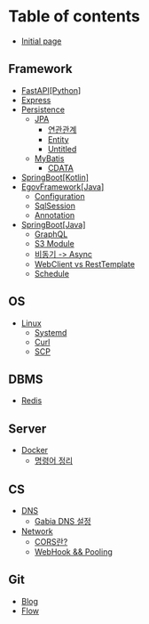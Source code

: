 # Table of contents

* [Initial page](README.md)

## Framework <a id="springboot"></a>

* [FastAPI\[Python\]](springboot/fastapi-python.md)
* [Express](springboot/express.md)
* [Persistence](springboot/persistence/README.md)
  * [JPA](springboot/persistence/jpa/README.md)
    * [연관관계](springboot/persistence/jpa/undefined.md)
    * [Entity](springboot/persistence/jpa/entity.md)
    * [Untitled](springboot/persistence/jpa/untitled.md)
  * [MyBatis](springboot/persistence/mybatis-1/README.md)
    * [CDATA](springboot/persistence/mybatis-1/cdata.md)
* [SpringBoot\[Kotlin\]](springboot/kotlin.md)
* [EgovFramework\[Java\]](springboot/springframework/README.md)
  * [Configuration](springboot/springframework/configuration.md)
  * [SqlSession](springboot/springframework/sqlsession.md)
  * [Annotation](springboot/springframework/annotation.md)
* [SpringBoot\[Java\]](springboot/springboot/README.md)
  * [GraphQL](springboot/springboot/graphql.md)
  * [S3 Module](springboot/springboot/s3-module.md)
  * [비동기 -&gt; Async](springboot/springboot/greater-than-async.md)
  * [WebClient vs RestTemplate](springboot/springboot/webclient-vs-resttemplate.md)
  * [Schedule](springboot/springboot/java.md)

## OS <a id="linux-1"></a>

* [Linux](linux-1/linux/README.md)
  * [Systemd](linux-1/linux/systemd.md)
  * [Curl](linux-1/linux/untitled.md)
  * [SCP](linux-1/linux/scp.md)

## DBMS

* [Redis](dbms/redis.md)

## Server

* [Docker](server/docker/README.md)
  * [명령어 정리](server/docker/undefined.md)

## CS

* [DNS](cs/dns/README.md)
  * [Gabia DNS 설정](cs/dns/gabia-dns.md)
* [Network](cs/network/README.md)
  * [CORS란?](cs/network/cors.md)
  * [WebHook && Pooling](cs/network/webhook-and-and-pooling.md)

## Git

* [Blog](git/blog.md)
* [Flow](git/flow.md)

